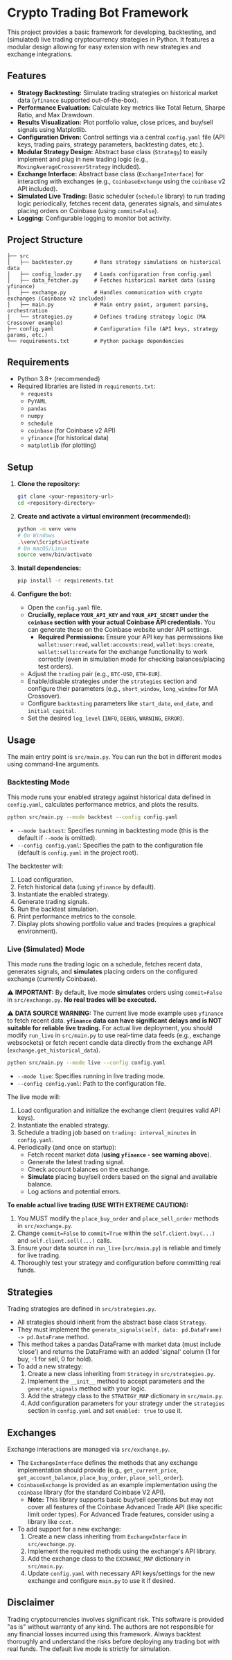 # Crypto Trading Bot Framework

This project provides a basic framework for developing, backtesting, and (simulated) live trading cryptocurrency strategies in Python. It features a modular design allowing for easy extension with new strategies and exchange integrations.

## Features

*   **Strategy Backtesting:** Simulate trading strategies on historical market data (`yfinance` supported out-of-the-box).
*   **Performance Evaluation:** Calculate key metrics like Total Return, Sharpe Ratio, and Max Drawdown.
*   **Results Visualization:** Plot portfolio value, close prices, and buy/sell signals using Matplotlib.
*   **Configuration Driven:** Control settings via a central `config.yaml` file (API keys, trading pairs, strategy parameters, backtesting dates, etc.).
*   **Modular Strategy Design:** Abstract base class (`Strategy`) to easily implement and plug in new trading logic (e.g., `MovingAverageCrossoverStrategy` included).
*   **Exchange Interface:** Abstract base class (`ExchangeInterface`) for interacting with exchanges (e.g., `CoinbaseExchange` using the `coinbase` v2 API included).
*   **Simulated Live Trading:** Basic scheduler (`schedule` library) to run trading logic periodically, fetches recent data, generates signals, and simulates placing orders on Coinbase (using `commit=False`).
*   **Logging:** Configurable logging to monitor bot activity.

## Project Structure

```
├── src
│   ├── backtester.py       # Runs strategy simulations on historical data
│   ├── config_loader.py    # Loads configuration from config.yaml
│   ├── data_fetcher.py     # Fetches historical market data (using yfinance)
│   ├── exchange.py         # Handles communication with crypto exchanges (Coinbase v2 included)
│   ├── main.py             # Main entry point, argument parsing, orchestration
│   └── strategies.py       # Defines trading strategy logic (MA Crossover example)
├── config.yaml             # Configuration file (API keys, strategy params, etc.)
└── requirements.txt        # Python package dependencies
```

## Requirements

*   Python 3.8+ (recommended)
*   Required libraries are listed in `requirements.txt`:
    *   `requests`
    *   `PyYAML`
    *   `pandas`
    *   `numpy`
    *   `schedule`
    *   `coinbase` (for Coinbase v2 API)
    *   `yfinance` (for historical data)
    *   `matplotlib` (for plotting)

## Setup

1.  **Clone the repository:**
    ```bash
    git clone <your-repository-url>
    cd <repository-directory>
    ```

2.  **Create and activate a virtual environment (recommended):**
    ```bash
    python -m venv venv
    # On Windows
    .\venv\Scripts\activate
    # On macOS/Linux
    source venv/bin/activate
    ```

3.  **Install dependencies:**
    ```bash
    pip install -r requirements.txt
    ```

4.  **Configure the bot:**
    *   Open the `config.yaml` file.
    *   **Crucially, replace `YOUR_API_KEY` and `YOUR_API_SECRET` under the `coinbase` section with your actual Coinbase API credentials.** You can generate these on the Coinbase website under API settings.
        *   **Required Permissions:** Ensure your API key has permissions like `wallet:user:read`, `wallet:accounts:read`, `wallet:buys:create`, `wallet:sells:create` for the exchange functionality to work correctly (even in simulation mode for checking balances/placing test orders).
    *   Adjust the `trading` pair (e.g., `BTC-USD`, `ETH-EUR`).
    *   Enable/disable strategies under the `strategies` section and configure their parameters (e.g., `short_window`, `long_window` for MA Crossover).
    *   Configure `backtesting` parameters like `start_date`, `end_date`, and `initial_capital`.
    *   Set the desired `log_level` (`INFO`, `DEBUG`, `WARNING`, `ERROR`).

## Usage

The main entry point is `src/main.py`. You can run the bot in different modes using command-line arguments.

### Backtesting Mode

This mode runs your enabled strategy against historical data defined in `config.yaml`, calculates performance metrics, and plots the results.

```bash
python src/main.py --mode backtest --config config.yaml
```

*   `--mode backtest`: Specifies running in backtesting mode (this is the default if `--mode` is omitted).
*   `--config config.yaml`: Specifies the path to the configuration file (default is `config.yaml` in the project root).

The backtester will:
1.  Load configuration.
2.  Fetch historical data (using `yfinance` by default).
3.  Instantiate the enabled strategy.
4.  Generate trading signals.
5.  Run the backtest simulation.
6.  Print performance metrics to the console.
7.  Display plots showing portfolio value and trades (requires a graphical environment).

### Live (Simulated) Mode

This mode runs the trading logic on a schedule, fetches recent data, generates signals, and **simulates** placing orders on the configured exchange (currently Coinbase).

⚠️ **IMPORTANT:** By default, live mode **simulates** orders using `commit=False` in `src/exchange.py`. **No real trades will be executed.**

⚠️ **DATA SOURCE WARNING:** The current live mode example uses `yfinance` to fetch recent data. **`yfinance` data can have significant delays and is NOT suitable for reliable live trading.** For actual live deployment, you should modify `run_live` in `src/main.py` to use real-time data feeds (e.g., exchange websockets) or fetch recent candle data directly from the exchange API (`exchange.get_historical_data`).

```bash
python src/main.py --mode live --config config.yaml
```

*   `--mode live`: Specifies running in live trading mode.
*   `--config config.yaml`: Path to the configuration file.

The live mode will:
1.  Load configuration and initialize the exchange client (requires valid API keys).
2.  Instantiate the enabled strategy.
3.  Schedule a trading job based on `trading: interval_minutes` in `config.yaml`.
4.  Periodically (and once on startup):
    *   Fetch recent market data (**using `yfinance` - see warning above**).
    *   Generate the latest trading signal.
    *   Check account balances on the exchange.
    *   **Simulate** placing buy/sell orders based on the signal and available balance.
    *   Log actions and potential errors.

**To enable actual live trading (USE WITH EXTREME CAUTION):**
1.  You MUST modify the `place_buy_order` and `place_sell_order` methods in `src/exchange.py`.
2.  Change `commit=False` to `commit=True` within the `self.client.buy(...)` and `self.client.sell(...)` calls.
3.  Ensure your data source in `run_live` (`src/main.py`) is reliable and timely for live trading.
4.  Thoroughly test your strategy and configuration before committing real funds.

## Strategies

Trading strategies are defined in `src/strategies.py`.

*   All strategies should inherit from the abstract base class `Strategy`.
*   They must implement the `generate_signals(self, data: pd.DataFrame) -> pd.DataFrame` method.
*   This method takes a pandas DataFrame with market data (must include 'close') and returns the DataFrame with an added 'signal' column (1 for buy, -1 for sell, 0 for hold).
*   To add a new strategy:
    1.  Create a new class inheriting from `Strategy` in `src/strategies.py`.
    2.  Implement the `__init__` method to accept parameters and the `generate_signals` method with your logic.
    3.  Add the strategy class to the `STRATEGY_MAP` dictionary in `src/main.py`.
    4.  Add configuration parameters for your strategy under the `strategies` section in `config.yaml` and set `enabled: true` to use it.

## Exchanges

Exchange interactions are managed via `src/exchange.py`.

*   The `ExchangeInterface` defines the methods that any exchange implementation should provide (e.g., `get_current_price`, `get_account_balance`, `place_buy_order`, `place_sell_order`).
*   `CoinbaseExchange` is provided as an example implementation using the `coinbase` library (for the standard Coinbase V2 API).
    *   **Note:** This library supports basic buy/sell operations but may not cover all features of the Coinbase Advanced Trade API (like specific limit order types). For Advanced Trade features, consider using a library like `ccxt`.
*   To add support for a new exchange:
    1.  Create a new class inheriting from `ExchangeInterface` in `src/exchange.py`.
    2.  Implement the required methods using the exchange's API library.
    3.  Add the exchange class to the `EXCHANGE_MAP` dictionary in `src/main.py`.
    4.  Update `config.yaml` with necessary API keys/settings for the new exchange and configure `main.py` to use it if desired.

## Disclaimer

Trading cryptocurrencies involves significant risk. This software is provided "as is" without warranty of any kind. The authors are not responsible for any financial losses incurred using this framework. Always backtest thoroughly and understand the risks before deploying any trading bot with real funds. The default live mode is strictly for simulation.

